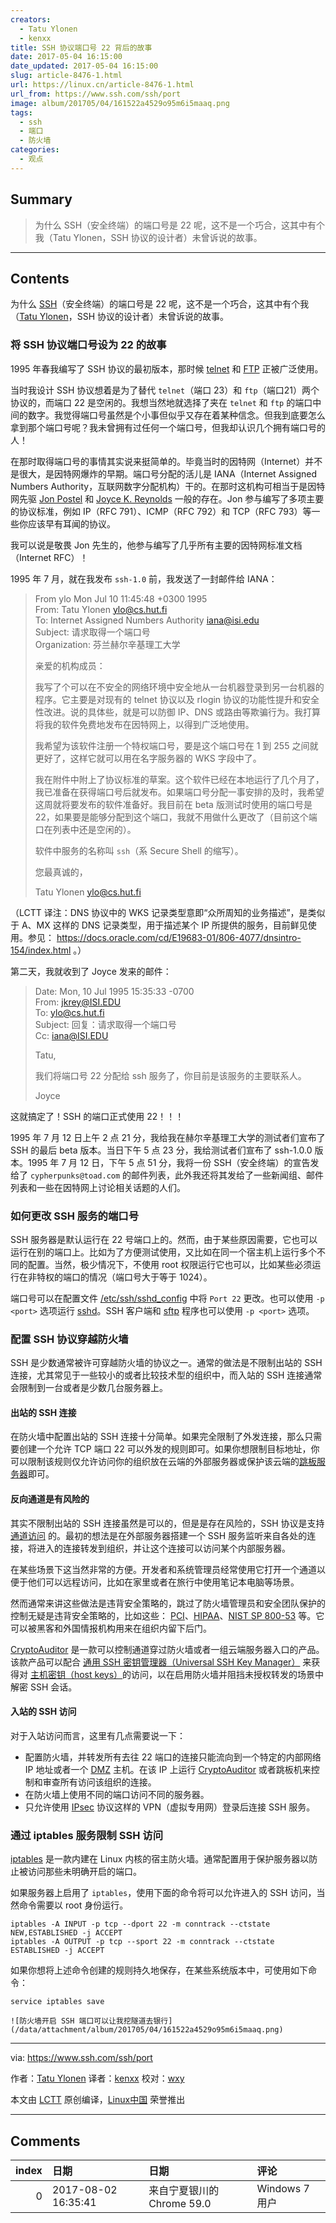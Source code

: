 ```yaml
---
creators:
  - Tatu Ylonen
  - kenxx
title: SSH 协议端口号 22 背后的故事
date: 2017-05-04 16:15:00
date_updated: 2017-05-04 16:15:00
slug: article-8476-1.html
url: https://linux.cn/article-8476-1.html
url_from: https://www.ssh.com/ssh/port
image: album/201705/04/161522a4529o95m6i5maaq.png
tags:
  - ssh
  - 端口
  - 防火墙
categories:
  - 观点
---
```


## Summary

> 为什么 SSH（安全终端）的端口号是 22 呢，这不是一个巧合，这其中有个我（Tatu Ylonen，SSH 协议的设计者）未曾诉说的故事。

***

<!-- more -->

## Contents

为什么 [SSH](https://www.ssh.com/ssh/)（安全终端）的端口号是 22 呢，这不是一个巧合，这其中有个我（[Tatu Ylonen](https://www.ssh.com/people/tatu-ylonen)，SSH 协议的设计者）未曾诉说的故事。

### 将 SSH 协议端口号设为 22 的故事

1995 年春我编写了 SSH 协议的最初版本，那时候 [telnet](https://www.ssh.com/ssh/telnet) 和 [FTP](https://www.ssh.com/ssh/ftp/) 正被广泛使用。

当时我设计 SSH 协议想着是为了替代 `telnet`（端口 23）和 `ftp`（端口21）两个协议的，而端口 22 是空闲的。我想当然地就选择了夹在 `telnet` 和 `ftp` 的端口中间的数字。我觉得端口号虽然是个小事但似乎又存在着某种信念。但我到底要怎么拿到那个端口号呢？我未曾拥有过任何一个端口号，但我却认识几个拥有端口号的人！

在那时取得端口号的事情其实说来挺简单的。毕竟当时的因特网（Internet）并不是很大，是因特网爆炸的早期。端口号分配的活儿是 IANA（Internet Assigned Numbers Authority，互联网数字分配机构）干的。在那时这机构可相当于是因特网先驱 [Jon Postel](https://en.wikipedia.org/wiki/Jon_Postel) 和 [Joyce K. Reynolds](https://en.wikipedia.org/wiki/Joyce_K._Reynolds) 一般的存在。Jon 参与编写了多项主要的协议标准，例如 IP（RFC 791）、ICMP（RFC 792）和 TCP（RFC 793）等一些你应该早有耳闻的协议。

我可以说是敬畏 Jon 先生的，他参与编写了几乎所有主要的因特网标准文档（Internet RFC）！

1995 年 7 月，就在我发布 `ssh-1.0` 前，我发送了一封邮件给 IANA：

> 
> From ylo Mon Jul 10 11:45:48 +0300 1995  
> From: Tatu Ylonen <ylo@cs.hut.fi>  
> To: Internet Assigned Numbers Authority <iana@isi.edu>  
> Subject: 请求取得一个端口号  
> Organization: 芬兰赫尔辛基理工大学
> 
> 
> 亲爱的机构成员：
> 
> 
> 我写了个可以在不安全的网络环境中安全地从一台机器登录到另一台机器的程序。它主要是对现有的 telnet 协议以及 rlogin 协议的功能性提升和安全性改进。说的具体些，就是可以防御 IP、DNS 或路由等欺骗行为。我打算将我的软件免费地发布在因特网上，以得到广泛地使用。
> 
> 
> 我希望为该软件注册一个特权端口号，要是这个端口号在 1 到 255 之间就更好了，这样它就可以用在名字服务器的 WKS 字段中了。
> 
> 
> 我在附件中附上了协议标准的草案。这个软件已经在本地运行了几个月了，我已准备在获得端口号后就发布。如果端口号分配一事安排的及时，我希望这周就将要发布的软件准备好。我目前在 beta 版测试时使用的端口号是 22，如果要是能够分配到这个端口，我就不用做什么更改了（目前这个端口在列表中还是空闲的）。
> 
> 
> 软件中服务的名称叫 `ssh`（系 Secure Shell 的缩写）。
> 
> 
> 您最真诚的，
> 
> 
> Tatu Ylonen <ylo@cs.hut.fi>
> 
> 
> 

（LCTT 译注：DNS 协议中的 WKS 记录类型意即“众所周知的业务描述”，是类似于 A、MX 这样的 DNS 记录类型，用于描述某个 IP 所提供的服务，目前鲜见使用。参见： <https://docs.oracle.com/cd/E19683-01/806-4077/dnsintro-154/index.html> 。）

第二天，我就收到了 Joyce 发来的邮件：

> 
> Date: Mon, 10 Jul 1995 15:35:33 -0700  
> From: jkrey@ISI.EDU  
> To: ylo@cs.hut.fi  
> Subject: 回复：请求取得一个端口号  
> Cc: iana@ISI.EDU 
> 
> 
> Tatu,
> 
> 
> 我们将端口号 22 分配给 ssh 服务了，你目前是该服务的主要联系人。
> 
> 
> Joyce
> 
> 
> 

这就搞定了！SSH 的端口正式使用 22！！！

1995 年 7 月 12 日上午 2 点 21 分，我给我在赫尔辛基理工大学的测试者们宣布了 SSH 的最后 beta 版本。当日下午 5 点 23 分，我给测试者们宣布了 ssh-1.0.0 版本。1995 年 7 月 12 日，下午 5 点 51 分，我将一份 SSH（安全终端）的宣告发给了 `cypherpunks@toad.com` 的邮件列表，此外我还将其发给了一些新闻组、邮件列表和一些在因特网上讨论相关话题的人们。

### 如何更改 SSH 服务的端口号

SSH 服务器是默认运行在 22 号端口上的。然而，由于某些原因需要，它也可以运行在别的端口上。比如为了方便测试使用，又比如在同一个宿主机上运行多个不同的配置。当然，极少情况下，不使用 root 权限运行它也可以，比如某些必须运行在非特权的端口的情况（端口号大于等于 1024）。

端口号可以在配置文件 [/etc/ssh/sshd\_config](https://www.ssh.com/ssh/sshd_config/) 中将 `Port 22` 更改。也可以使用 `-p <port>` 选项运行 [sshd](https://www.ssh.com/ssh/sshd/)。SSH 客户端和 [sftp](https://www.ssh.com/ssh/sftp/) 程序也可以使用 `-p <port>` 选项。

### 配置 SSH 协议穿越防火墙

SSH 是少数通常被许可穿越防火墙的协议之一。通常的做法是不限制出站的 SSH 连接，尤其常见于一些较小的或者比较技术型的组织中，而入站的 SSH 连接通常会限制到一台或者是少数几台服务器上。

#### 出站的 SSH 连接

在防火墙中配置出站的 SSH 连接十分简单。如果完全限制了外发连接，那么只需要创建一个允许 TCP 端口 22 可以外发的规则即可。如果你想限制目标地址，你可以限制该规则仅允许访问你的组织放在云端的外部服务器或保护该云端的[跳板服务器](https://www.ssh.com/iam/jump-server)即可。

#### 反向通道是有风险的

其实不限制出站的 SSH 连接虽然是可以的，但是是存在风险的，SSH 协议是支持 [通道访问](https://www.ssh.com/ssh/tunneling/) 的。最初的想法是在外部服务器搭建一个 SSH 服务监听来自各处的连接，将进入的连接转发到组织，并让这个连接可以访问某个内部服务器。

在某些场景下这当然非常的方便。开发者和系统管理员经常使用它打开一个通道以便于他们可以远程访问，比如在家里或者在旅行中使用笔记本电脑等场景。

然而通常来讲这些做法是违背安全策略的，跳过了防火墙管理员和安全团队保护的控制无疑是违背安全策略的，比如这些： [PCI](https://www.ssh.com/compliance/pci/)、[HIPAA](https://www.ssh.com/compliance/hipaa/security-rule)、[NIST SP 800-53](https://www.ssh.com/compliance/nist-800-53/) 等。它可以被黑客和外国情报机构用来在组织内留下后门。

[CryptoAuditor](https://www.ssh.com/products/cryptoauditor/) 是一款可以控制通道穿过防火墙或者一组云端服务器入口的产品。该款产品可以配合 [通用 SSH 密钥管理器（Universal SSH Key Manager）](https://www.ssh.com/products/universal-ssh-key-manager/) 来获得对 [主机密钥（host keys）](https://www.ssh.com/ssh/host-key)的访问，以在启用防火墙并阻挡未授权转发的场景中解密 SSH 会话。

#### 入站的 SSH 访问

对于入站访问而言，这里有几点需要说一下：

* 配置防火墙，并转发所有去往 22 端口的连接只能流向到一个特定的内部网络 IP 地址或者一个 [DMZ](https://en.wikipedia.org/wiki/DMZ_(computing)) 主机。在该 IP 上运行 [CryptoAuditor](https://www.ssh.com/products/cryptoauditor/) 或者跳板机来控制和审查所有访问该组织的连接。
* 在防火墙上使用不同的端口访问不同的服务器。
* 只允许使用 [IPsec](https://www.ssh.com/network/ipsec/) 协议这样的 VPN（虚拟专用网）登录后连接 SSH 服务。

### 通过 iptables 服务限制 SSH 访问

[iptables](https://en.wikipedia.org/wiki/Iptables) 是一款内建在 Linux 内核的宿主防火墙。通常配置用于保护服务器以防止被访问那些未明确开启的端口。

如果服务器上启用了 `iptables`，使用下面的命令将可以允许进入的 SSH 访问，当然命令需要以 root 身份运行。

```shell
iptables -A INPUT -p tcp --dport 22 -m conntrack --ctstate NEW,ESTABLISHED -j ACCEPT
iptables -A OUTPUT -p tcp --sport 22 -m conntrack --ctstate ESTABLISHED -j ACCEPT
```

如果你想将上述命令创建的规则持久地保存，在某些系统版本中，可使用如下命令：

```shell
service iptables save
```

`![防火墙开启 SSH 端口可以让我挖隧道去银行](/data/attachment/album/201705/04/161522a4529o95m6i5maaq.png)`

---

via: <https://www.ssh.com/ssh/port>

作者：[Tatu Ylonen](https://www.ssh.com/ssh/port) 译者：[kenxx](https://github.com/kenxx) 校对：[wxy](https://github.com/wxy)

本文由 [LCTT](https://github.com/LCTT/TranslateProject) 原创编译，[Linux中国](https://linux.cn/) 荣誉推出

***

## Comments

|   index | 日期                | 日期                                      | 评论                                      |
|--------:|:--------------------|:------------------------------------------|:------------------------------------------|
|       0 | 2017-08-02 16:35:41 | 来自宁夏银川的 Chrome 59.0|Windows 7 用户 | ssh是TCP/IP之上众多网络协议中最重要的一个 |

